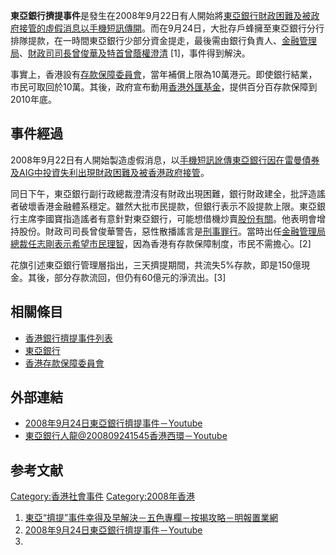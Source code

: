 **東亞銀行擠提事件**是發生在2008年9月22日有人開始將[東亞銀行財政困難及被政府接管的虛假消息以](https://zh.wikipedia.org/wiki/東亞銀行 "wikilink")[手機](https://zh.wikipedia.org/wiki/手機 "wikilink")[短訊傳開](https://zh.wikipedia.org/wiki/短訊 "wikilink")。而在9月24日，大批存戶蜂擁至東亞銀行分行排隊提款，在一時間東亞銀行少部分資金提走，最後需由銀行負責人、[金融管理局](https://zh.wikipedia.org/wiki/金融管理局 "wikilink")、[財政司司長](https://zh.wikipedia.org/wiki/財政司 "wikilink")[曾俊華及](../Page/曾俊華.md "wikilink")[特首](https://zh.wikipedia.org/wiki/特首 "wikilink")[曾蔭權澄清](../Page/曾蔭權.md "wikilink")
\[1\]，事件得到解決。

事實上，香港設有[存款保障委員會](../Page/香港存款保障委員會.md "wikilink")，當年補償上限為10萬港元。即使銀行結業，市民可取回於10萬。其後，政府宣布動用[香港外匯基金](../Page/香港外匯基金.md "wikilink")，提供百分百存款保障到2010年底。

## 事件經過

2008年9月22日有人開始製造虛假消息，以[手機](https://zh.wikipedia.org/wiki/手機 "wikilink")[短訊訛傳](https://zh.wikipedia.org/wiki/短訊 "wikilink")[東亞銀行因在](https://zh.wikipedia.org/wiki/東亞銀行 "wikilink")[雷曼債券及](https://zh.wikipedia.org/wiki/雷曼債券 "wikilink")[AIG中投資失利出現財政困難及被](https://zh.wikipedia.org/wiki/AIG "wikilink")[香港政府接管](https://zh.wikipedia.org/wiki/香港政府 "wikilink")。

同日下午，東亞銀行副行政總裁澄清沒有財政出現困難，銀行財政建全，批評造謠者破壞香港金融體系穩定。雖然大批市民提款，但銀行表示不設提款上限。東亞銀行主席李國寶指造謠者有意針對東亞銀行，可能想借機炒賣[股份有關](https://zh.wikipedia.org/wiki/股份 "wikilink")。他表明會增持股份。財政司司長曾俊華警告，惡性散播謠言是[刑事罪行](https://zh.wikipedia.org/wiki/刑事罪行 "wikilink")。當時出任[金融管理局總裁任志剛表示希望市民理智](https://zh.wikipedia.org/wiki/金融管理局 "wikilink")，因為香港有存款保障制度，市民不需擔心。\[2\]

花旗引述東亞銀行管理層指出，三天擠提期間，共流失5%存款，即是150億現金。其後，部分存款流回，但仍有60億元的淨流出。\[3\]

## 相關條目

  - [香港銀行擠提事件列表](../Page/香港銀行擠提事件列表.md "wikilink")
  - [東亞銀行](https://zh.wikipedia.org/wiki/東亞銀行 "wikilink")
  - [香港存款保障委員會](../Page/香港存款保障委員會.md "wikilink")

## 外部連結

  - [2008年9月24日東亞銀行擠提事件－Youtube](http://www.youtube.com/watch?v=2fQJOxNb0sI)
  - [東亞銀行人龍@200809241545香港西環－Youtube](http://www.youtube.com/watch?v=pKhs6fNus0U&feature=related)

## 参考文献

<div class="references-small">

<references />

</div>

[Category:香港社會事件](https://zh.wikipedia.org/wiki/Category:香港社會事件 "wikilink")
[Category:2008年香港](https://zh.wikipedia.org/wiki/Category:2008年香港 "wikilink")

1.  [東亞“擠提”事件幸得及早解決－五色專欄－按揭攻略－明報置業網](http://property.mpfinance.com/cfm/pc3.cfm?File=20080929/pca01/1.txt)
2.  [2008年9月24日東亞銀行擠提事件－Youtube](http://www.youtube.com/watch?v=2fQJOxNb0sI)
3.